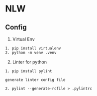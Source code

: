# NLW

## Config
1. Virtual Env
```shelll
1. pip install virtualenv
2. python -m venv .venv
```
2. Linter for python
```shell
1. pip install pylint
```
```generate linter config file```
```shell
2. pylint --generate-rcfile > .pylintrc
```


